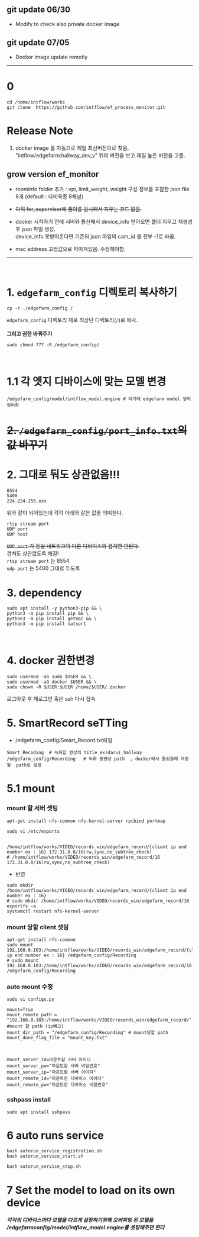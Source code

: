 ## git update 06/30
- Modify to check also private docker image
## git update 07/05
- Docker image update remotly
---

# 0 
```
cd /home/intflow/works
git clone  https://github.com/intflow/ef_process_monitor.git
```
# Release Note
1. docker image 를 자동으로 제일 최신버전으로 찾음. <br>
"intflow/edgefarm:hallway_dev_v" 뒤의 버전을 보고 제일 높은 버전을 고름.<br>

## grow version ef_monitor 

- roominfo folder 추가 : vpi, limit_weight, weight 구성 정보를 포함한 json file 8개 (default : 다비육종 8채널)

- ~~아직 for_supervisor에 폴더를 감시해서 지우는 코드 없음.~~

- docker 시작하기 전에 서버와 통신해서 device_info 받아오면 폴더 지우고 재생성 후 json 파일 생성.<br>
device_info 못받아온다면 기존의 json 파일의 cam_id 를 전부 -1로 바꿈.

- mac address 고정값으로 박아져있음. 수정해야함.


---
<br>

# 1. `edgefarm_config` 디렉토리 복사하기
```
cp -r ./edgefarm_config /
```
`edgefarm_config` 디렉토리 채로 최상단 디렉토리(`/`)로 복사.<br><br>
**그리고 권한 바꿔주기**
```
sudo chmod 777 -R /edgefarm_config/
```
<br>

# 1.1 각 엣지 디바이스에 맞는 모델 변경 
```
/edgefarm_config/model/intflow_model.engine # 여기에 edgefarm model 넣어줘야함 
```


# ~~2. `/edgefarm_config/port_info.txt`의 값 바꾸기~~
# 2. 그대로 둬도 상관없음!!!
```
8554
5400
224.224.255.xxx
```
위와 같이 되어있는데 각각 아래와 같은 값을 의미한다.
```
rtsp stream port
UDP port
UDP host
```
~~`UDP port` 가 동일 네트워크의 다른 디바이스와 겹치면 안된다.~~<br>
겹쳐도 상관없도록 해결!<br>
`rtsp stream port` 는 8554<br>
`udp port` 는 5400 그대로 두도록
<br>

# 3. dependency
```
sudo apt install -y python3-pip && \
python3 -m pip install pip && \
python3 -m pip install getmac && \ 
python3 -m pip install natsort
```
<br>

# 4. docker 권한변경
```
sudo usermod -aG sudo $USER && \
sudo usermod -aG docker $USER && \
sudo chown -R $USER:$USER /home/$USER/.docker
```
로그아웃 후 재로그인 혹은 ssh 다시 접속



# 5. SmartRecord seTTing 
- /edgefarm_config/Smart_Record.txt파일 
```
Smart_Recoding  # 녹화할 영상의 title ex)darvi_hallway 
/edgefarm_config/Recording   # 녹화 동영상 path  , docker에서 돌았을때 저장 될  path로 설정
```
# 5.1 mount 



### mount 할 서버 셋팅 
```
apt-get install nfs-common nfs-kernel-server rpcbind portmap

sudo vi /etc/exports
```

```

/home/intflow/works/VIDEO/records_win/edgefarm_record/{client ip end number ex : 16} 172.31.0.0/16(rw,sync,no_subtree_check)
# /home/intflow/works/VIDEO/records_win/edgefarm_record/16 172.31.0.0/16(rw,sync,no_subtree_check)

```

- 반영
```
sudo mkdir /home/intflow/works/VIDEO/records_win/edgefarm_record/{client ip end number ex : 16}
# sudo mkdir /home/intflow/works/VIDEO/records_win/edgefarm_record/16
exportfs -a
systemctl restart nfs-kernel-server
```
### mount 당할 client 셋팅
```
apt-get install nfs-common
sudo mount 192.168.0.103:/home/intflow/works/VIDEO/records_win/edgefarm_record/{client ip end number ex : 16} /edgefarm_config/Recording
# sudo mount 192.168.0.103:/home/intflow/works/VIDEO/records_win/edgefarm_record/16 /edgefarm_config/Recording
```

### auto mount 수정 
```
sudo vi configs.py

mount=True
mount_remote_path = "192.168.0.103:/home/intflow/works/VIDEO/records_win/edgefarm_record/" #mount 할 path (ip빼고)
mount_dir_path = "/edgefarm_config/Recording" # mount당할 path 
mount_done_flag_file = "mount_key.txt"



mount_server_id=마운트할 서버 아이디 
mount_server_pw="마운트할 서버 비밀번호"
mount_server_ip="마운트할 서버 아이피"
mount_remote_id="마운트한 디바이스 아이디"
mount_remote_pw="마운트한 디바이스 비밀번호"
```
### sshpass install 

```
sudo apt install sshpass
```



# 6 auto runs service 
```
bash autorun_service_registration.sh
bash autorun_service_start.sh
```
```
bash autorun_service_stop.sh
```


# 7 Set the model to load on its own device
##### 각각의 디바이스마다 모델을 다르게 설정하기위해 오버피팅 된 모델을 /edgefarmconfig/model/intflow_model.engine를 셋팅해주면 된다 
